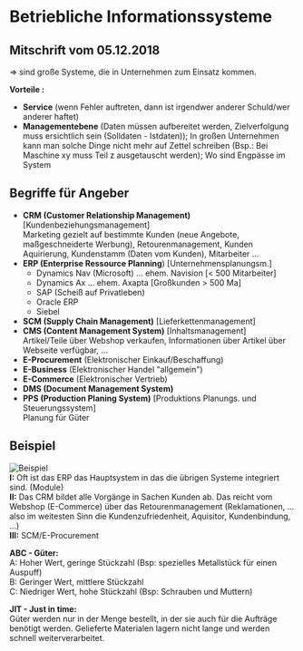 # Betriebliche Informationssysteme
__Mitschrift vom  05.12.2018__  
---
=> sind große Systeme, die in Unternehmen zum Einsatz kommen.  

__Vorteile :__  
- __Service__ (wenn Fehler auftreten, dann ist irgendwer anderer Schuld/wer anderer haftet)
- __Managementebene__ (Daten müssen aufbereitet werden, Zielverfolgung muss ersichtlich sein (Solldaten - Istdaten)); In großen Unternehmen kann man solche Dinge nicht mehr auf Zettel schreiben (Bsp.: Bei Maschine xy muss Teil z ausgetauscht werden); Wo sind Engpässe im System

## Begriffe für Angeber
- __CRM (Customer Relationship Management)__ [Kundenbeziehungsmanagement]  
Marketing gezielt auf bestimmte Kunden (neue Angebote, maßgeschneiderte Werbung), Retourenmanagement, Kunden Aquirierung, Kundenstamm (Daten vom Kunden), Mitarbeiter ...  
- __ERP (Enterprise Ressource Planning__) [Unternehmensplanungsm.]  
    - Dynamics Nav (Microsoft) ... ehem. Navision [< 500 Mitarbeiter]  
    - Dynamics Ax ... ehem. Axapta [Großkunden > 500 Ma]  
    - SAP (Scheiß auf Privatleben)  
    - Oracle ERP  
    - Siebel
- __SCM (Supply Chain Management)__ [Lieferkettenmanagement]  
- __CMS (Content Management System)__ [Inhaltsmanagement]  
Artikel/Teile über Webshop verkaufen, Informationen über Artikel über Webseite verfügbar, ...  
- __E-Procurement__ (Elektronischer Einkauf/Beschaffung) 
- __E-Business__ (Elektronischer Handel "allgemein")  
- __E-Commerce__ (Elektronischer Vertrieb)  
- __DMS (Document Management System)__  
- __PPS (Production Planing System)__ [Produktions Planungs. und Steuerungssystem]  
Planung für Güter

## Beispiel
![Beispiel](images/pic.jpg)  
__I:__ Oft ist das ERP das Hauptsystem in das die übrigen Systeme integriert sind. (Module)  
__II:__ Das CRM bildet alle Vorgänge in Sachen Kunden ab. Das reicht vom Webshop (E-Commerce) über das Retourenmanagement (Reklamationen, ... also im weitesten Sinn die Kundenzufriedenheit, Aquisitor, Kundenbindung, ...)  
__III:__ SCM/E-Procurement

__ABC - Güter:__  
A: Hoher Wert, geringe Stückzahl (Bsp: spezielles Metallstück für einen Auspuff)  
B: Geringer Wert, mittlere Stückzahl  
C: Niedriger Wert, hohe Stückzahl (Bsp: Schrauben und Muttern)

 __JIT - Just in time:__  
Güter werden nur in der Menge bestellt, in der sie auch für die Aufträge benötigt werden. Gelieferte Materialen lagern nicht lange und werden schnell weiterverarbeitet.